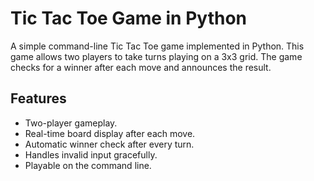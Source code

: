 # Tic Tac Toe Game in Python

A simple command-line Tic Tac Toe game implemented in Python. This game allows two players to take turns playing on a 3x3 grid. The game checks for a winner after each move and announces the result.

## Features

- Two-player gameplay.
- Real-time board display after each move.
- Automatic winner check after every turn.
- Handles invalid input gracefully.
- Playable on the command line.

